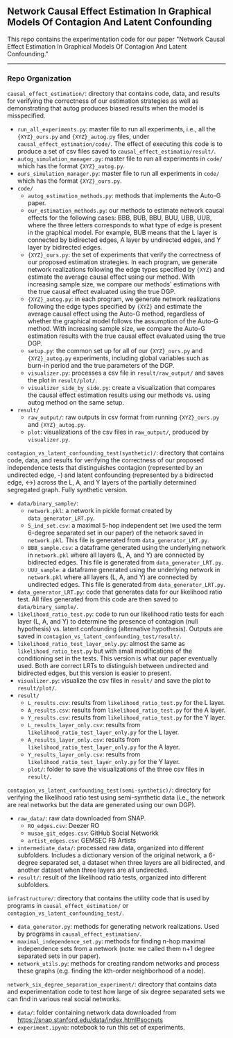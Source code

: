 ## Network Causal Effect Estimation In Graphical Models Of Contagion And Latent Confounding

This repo contains the experimentation code for our paper "Network Causal Effect Estimation In Graphical Models Of Contagion And Latent Confounding."

---

### Repo Organization
`causal_effect_estimation/`: directory that contains code, data, and results
for verifying the correctness of our estimation strategies as well as demonstrating that autog produces biased results when the model is misspecified.
- `run_all_experiments.py`: master file to run all experiments, i.e., all the `{XYZ}_ours.py` and `{XYZ}_autog.py` files, under `causal_effect_estimation/code/`. The effect of executing this code is to produce a set of csv files saved to `causal_effect_estimatio/result/`. 
- `autog_simulation_manager.py`: master file to run all experiments in `code/` which has the format `{XYZ}_autog.py`.  
- `ours_simulation_manager.py`: master file to run all experiments in `code/` which has the format `{XYZ}_ours.py`.  
- `code/`
    - `autog_estimation_methods.py`: methods that implements the Auto-G paper. 
    - `our_estimation_methods.py`: our methods to estimate network causal effects for the following cases: BBB, BUB, BBU, BUU, UBB, UUB, where the three letters corresponds to what type of edge is present in the graphical model. For example, BUB means that the L layer is connected by bidirected edges, A layer by undirected edges, and Y layer by bidirected edges.  
    - `{XYZ}_ours.py`: the set of experiments that verify the correctness of our proposed estimation strategies. In each program, we generate network realizations following the edge types specified by `{XYZ}` and estimate the average causal effect using our method. With increasing sample size, we compare our methods' estimations with the true causal effect evaluated using the true DGP.
    - `{XYZ}_autog.py`: in each program, we generate network realizations following the edge types specified by `{XYZ}` and estimate the average causal effect using the Auto-G method, regardless of whether the graphical model follows the assumption of the Auto-G method. With increasing sample size, we compare the Auto-G estimation results with the true causal effect evaluated using the true DGP. 
    - `setup.py`: the common set up for all of our `{XYZ}_ours.py` and `{XYZ}_autog.py` experiments, including global variables such as burn-in period and the true parameters of the DGP.
    - `visualizer.py`: processes a csv file in `result/raw_output/` and saves the plot in `result/plot/`.
    - `visualizer_side_by_side.py`: create a visualization that compares the causal effect estimation results using our methods vs. using autog method on the same setup. 
- `result/`
    - `raw_output/`: raw outputs in csv format from running `{XYZ}_ours.py` and `{XYZ}_autog.py`.
    - `plot`: visualizations of the csv files in `raw_output/`, produced by `visualizer.py`.

`contagion_vs_latent_confounding_test(synthetic)/`: directory that contains code, data, and results for verifying the correctness of our proposed independence tests that distinguishes contagion (represented by an undirected edge, -) and latent confounding (represented by a bidirected edge, <->) across the L, A, and Y layers of the partially determined segregated graph. Fully synthetic version.
- `data/binary_sample/`: 
    - `network.pkl`: a network in pickle format created by `data_generator_LRT.py`.
    - `5_ind_set.csv`: a maximal 5-hop independent set (we used the term 6-degree separated set in our paper) of the network saved in `network.pkl`. This file is generated from `data_generator_LRT.py`.
    - `BBB_sample.csv`: a dataframe generated using the underlying network in `network.pkl` where all layers (L, A, and Y) are connected by bidirected edges. This file is generated from `data_generator_LRT.py`.
    - `UUU_sample`: a dataframe generated using the underlying network in `network.pkl` where all layers (L, A, and Y) are connected by undirected edges. This file is generated from `data_generator_LRT.py`.
- `data_generator_LRT.py`: code that generates data for our likelihood ratio test. All files generated from this code are then saved to `data/binary_sample/`. 
- `likelihood_ratio_test.py`: code to run our likelihood ratio tests for each layer (L, A, and Y) to determine the presence of contagion (null hypothesis) vs. latent confounding (alternative hypothesis). Outputs are saved in `contagion_vs_latent_confounding_test/result/`.
- `likelihood_ratio_test_layer_only.py`: almost the same as `likelihood_ratio_test.py` but with small modifications of the conditioning set in the tests. This version is what our paper eventually used. Both are correct LRTs to distinguish between undirected and bidirected edges, but this version is easier to present. 
- `visualizer.py`: visualize the csv files in `result/` and save the plot to `result/plot/`.
- `result/`
    - `L_results.csv`: results from `likelihood_ratio_test.py` for the L layer.
    - `A_results.csv`: results from `likelihood_ratio_test.py` for the A layer.
    - `Y_results.csv`: results from `likelihood_ratio_test.py` for the Y layer.
    - `L_results_layer_only.csv`: results from `likelihood_ratio_test_layer_only.py` for the L layer.
    - `A_results_layer_only.csv`: results from `likelihood_ratio_test_layer_only.py` for the A layer.
    - `Y_results_layer_only.csv`: results from `likelihood_ratio_test_layer_only.py` for the Y layer.
    - `plot/`: folder to save the visualizations of the three csv files in `result/`. 

`contagion_vs_latent_confounding_test(semi-synthetic)/`: directory for verifying the likelihood ratio test using semi-synthetic data (i.e., the network are real networks but the data are generated using our own DGP).
- `raw_data/`: raw data downloaded from SNAP.
    - `RO_edges.csv`: Deezer RO
    - `musae_git_edges.csv`: GitHub Social Networkk
    - `artist_edges.csv`: GEMSEC FB Artists
- `intermediate_data/`: processed raw data, organized into different subfolders. Includes a dictionary version of the original network, a 6-degree separated set, a dataset when three layers are all bidirected, and another dataset when three layers are all undirected.
- `result/`: result of the likelihood ratio tests, organized into different subfolders. 

`infrastructure/`: directory that contains the utility code that is used by programs in `causal_effect_estimation/` or `contagion_vs_latent_confounding_test/`.
-   `data_generator.py`: methods for generating network realizations. Used by programs in `causal_effect_estimation/`.
-   `maximal_independence_set.py`: methods for finding n-hop maximal independence sets from a network (note: we called them n+1 degree separated sets in our paper).
-   `network_utils.py`: methods for creating random networks and process these graphs (e.g. finding the kth-order neighborhood of a node). 

`network_six_degree_separation_experiment/`: directory that contains data and experimentation code to test how large of six degree separated sets we can find in various real social networks. 
-   `data/`: folder containing network data downloaded from https://snap.stanford.edu/data/index.html#socnets
-   `experiment.ipynb`: notebook to run this set of experiments. 
